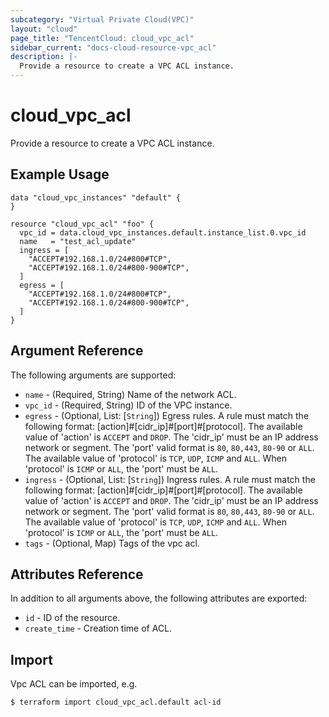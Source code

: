 ```yaml
---
subcategory: "Virtual Private Cloud(VPC)"
layout: "cloud"
page_title: "TencentCloud: cloud_vpc_acl"
sidebar_current: "docs-cloud-resource-vpc_acl"
description: |-
  Provide a resource to create a VPC ACL instance.
---
```


# cloud_vpc_acl

Provide a resource to create a VPC ACL instance.

## Example Usage

```hcl
data "cloud_vpc_instances" "default" {
}

resource "cloud_vpc_acl" "foo" {
  vpc_id = data.cloud_vpc_instances.default.instance_list.0.vpc_id
  name   = "test_acl_update"
  ingress = [
    "ACCEPT#192.168.1.0/24#800#TCP",
    "ACCEPT#192.168.1.0/24#800-900#TCP",
  ]
  egress = [
    "ACCEPT#192.168.1.0/24#800#TCP",
    "ACCEPT#192.168.1.0/24#800-900#TCP",
  ]
}
```

## Argument Reference

The following arguments are supported:

* `name` - (Required, String) Name of the network ACL.
* `vpc_id` - (Required, String) ID of the VPC instance.
* `egress` - (Optional, List: [`String`]) Egress rules. A rule must match the following format: [action]#[cidr_ip]#[port]#[protocol]. The available value of 'action' is `ACCEPT` and `DROP`. The 'cidr_ip' must be an IP address network or segment. The 'port' valid format is `80`, `80,443`, `80-90` or `ALL`. The available value of 'protocol' is `TCP`, `UDP`, `ICMP` and `ALL`. When 'protocol' is `ICMP` or `ALL`, the 'port' must be `ALL`.
* `ingress` - (Optional, List: [`String`]) Ingress rules. A rule must match the following format: [action]#[cidr_ip]#[port]#[protocol]. The available value of 'action' is `ACCEPT` and `DROP`. The 'cidr_ip' must be an IP address network or segment. The 'port' valid format is `80`, `80,443`, `80-90` or `ALL`. The available value of 'protocol' is `TCP`, `UDP`, `ICMP` and `ALL`. When 'protocol' is `ICMP` or `ALL`, the 'port' must be `ALL`.
* `tags` - (Optional, Map) Tags of the vpc acl.

## Attributes Reference

In addition to all arguments above, the following attributes are exported:

* `id` - ID of the resource.
* `create_time` - Creation time of ACL.


## Import

Vpc ACL can be imported, e.g.

```
$ terraform import cloud_vpc_acl.default acl-id
```

